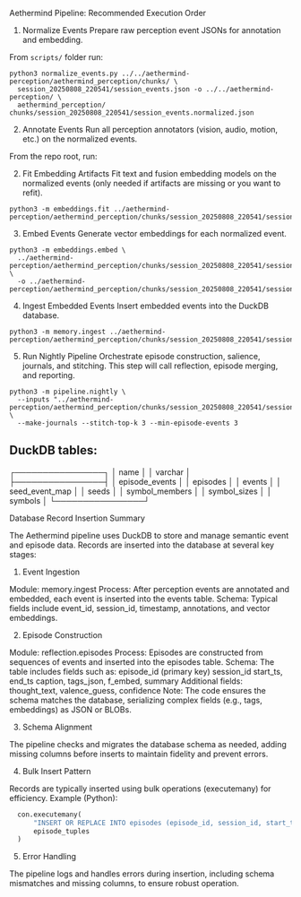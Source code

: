 Aethermind Pipeline: Recommended Execution Order

1. Normalize Events
Prepare raw perception event JSONs for annotation and embedding.

From `scripts/` folder run:

```
python3 normalize_events.py ../../aethermind-perception/aethermind_perception/chunks/ \  
  session_20250808_220541/session_events.json -o ../../aethermind-perception/ \ 
  aethermind_perception/  chunks/session_20250808_220541/session_events.normalized.json
```

2. Annotate Events
Run all perception annotators (vision, audio, motion, etc.) on the normalized events.

From the repo root, run:



2. Fit Embedding Artifacts
Fit text and fusion embedding models on the normalized events (only needed if artifacts are missing or you want to refit).

```
python3 -m embeddings.fit ../aethermind-perception/aethermind_perception/chunks/session_20250808_220541/session_events.json
```

3. Embed Events
Generate vector embeddings for each normalized event.

```
python3 -m embeddings.embed \
  ../aethermind-perception/aethermind_perception/chunks/session_20250808_220541/session_events.json \
  -o ../aethermind-perception/aethermind_perception/chunks/session_20250808_220541/session_events.embedded.json
```

4. Ingest Embedded Events
Insert embedded events into the DuckDB database.

```
python3 -m memory.ingest ../aethermind-perception/aethermind_perception/chunks/session_20250808_220541/session_events.embedded.json
```

5. Run Nightly Pipeline
Orchestrate episode construction, salience, journals, and stitching.
This step will call reflection, episode merging, and reporting.

```
python3 -m pipeline.nightly \
  --inputs "../aethermind-perception/aethermind_perception/chunks/session_20250808_220541/session_events.normalized.json" \
  --make-journals --stitch-top-k 3 --min-episode-events 3
```

## DuckDB tables:

┌────────────────┐
│      name      │
│    varchar     │
├────────────────┤
│ episode_events │
│ episodes       │
│ events         │
│ seed_event_map │
│ seeds          │
│ symbol_members │
│ symbol_sizes   │
│ symbols        │
└────────────────┘

Database Record Insertion Summary

The Aethermind pipeline uses DuckDB to store and manage semantic event and episode data. Records are inserted into the database at several key stages:

1. Event Ingestion

Module: memory.ingest
Process: After perception events are annotated and embedded, each event is inserted into the events table.
Schema: Typical fields include event_id, session_id, timestamp, annotations, and vector embeddings.

2. Episode Construction

Module: reflection.episodes
Process: Episodes are constructed from sequences of events and inserted into the episodes table.
Schema: The table includes fields such as:
  episode_id (primary key)
  session_id
  start_ts, end_ts
  caption, tags_json, f_embed, summary
Additional fields: thought_text, valence_guess, confidence
Note: The code ensures the schema matches the database, serializing complex fields (e.g., tags, embeddings) as JSON or BLOBs.

3. Schema Alignment

The pipeline checks and migrates the database schema as needed, adding missing columns before inserts to maintain fidelity and prevent errors.

4. Bulk Insert Pattern

Records are typically inserted using bulk operations (executemany) for efficiency.
Example (Python):

```python
  con.executemany(
      "INSERT OR REPLACE INTO episodes (episode_id, session_id, start_ts, end_ts, caption, tags_json, f_embed, summary, thought_text, valence_guess, confidence) VALUES (?, ?, ?, ?, ?, ?, ?, ?, ?, ?, ?)",
      episode_tuples
  )
```

5. Error Handling

The pipeline logs and handles errors during insertion, including schema mismatches and missing columns, to ensure robust operation.